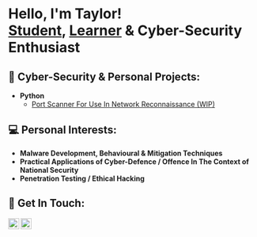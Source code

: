 <h1>Hello, I'm Taylor! <br/><a href="https://www.linkedin.com/in/taylor-mcmaniman-a95461183">Student</a>, <a href="https://www.codecademy.com/profiles/MNDKLR">Learner</a> &  <a>Cyber-Security Enthusiast</a></h1>

<h2>👾 Cyber-Security & Personal Projects:</h2>

- <b>Python</b>
  - [Port Scanner For Use In Network Reconnaissance (WIP)](https://github.com/MNDKLR/Python-Port-Scanner)

<h2> 💻 Personal Interests:</h2>

- <b>Malware Development, Behavioural & Mitigation Techniques</b>
- <b>Practical Applications of Cyber-Defence / Offence In The Context of National Security</b>
- <b>Penetration Testing / Ethical Hacking</b>



<h2> 🤳 Get In Touch:</h2>

[<img align="left" alt="Taylor McManiman | LinkedIn" width="22px" src="https://cdn.jsdelivr.net/npm/simple-icons@v3/icons/linkedin.svg" />][linkedin]
[<img align="left" alt="Taylor McManiman | Instagram" width="22px" src="https://cdn.jsdelivr.net/npm/simple-icons@v3/icons/instagram.svg" />][instagram]

[instagram]: https://www.instagram.com/mnd.klr
[linkedin]:https://linkedin.com/in/taylor-mcmaniman-a95461183

<!--
**joshmadakor1/joshmadakor1** is a ✨ _special_ ✨ repository because its `README.md` (this file) appears on your GitHub profile.

Here are some ideas to get you started:

- 🔭 I’m currently working on ...
- 🌱 I’m currently learning ...
- 👯 I’m looking to collaborate on ...
- 🤔 I’m looking for help with ...
- 💬 Ask me about ...
- 📫 How to reach me: ...
- 😄 Pronouns: ...
- ⚡ Fun fact: ...
-->
